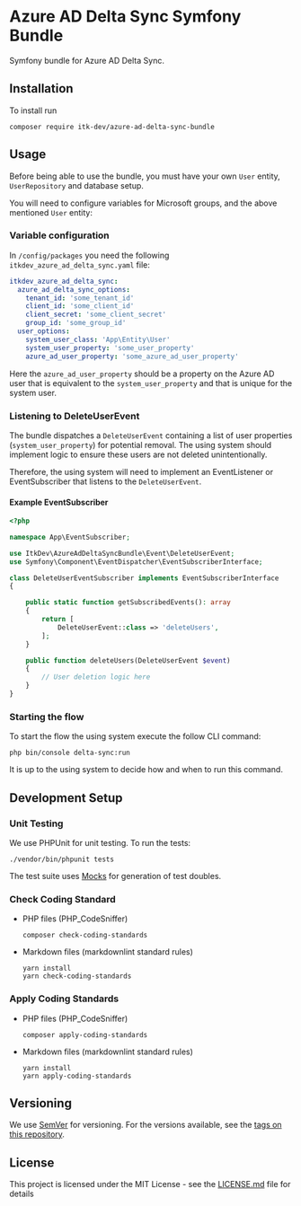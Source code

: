# Azure AD Delta Sync Symfony Bundle

Symfony bundle for Azure AD Delta Sync.

## Installation

To install run

```shell
composer require itk-dev/azure-ad-delta-sync-bundle
```

## Usage

Before being able to use the bundle, you must have
your own `User` entity, `UserRepository`  and database setup.

You will need to configure variables for
Microsoft groups, and the above mentioned `User` entity:

### Variable configuration

In `/config/packages` you need the following `itkdev_azure_ad_delta_sync.yaml` file:

```yaml
itkdev_azure_ad_delta_sync:
  azure_ad_delta_sync_options:
    tenant_id: 'some_tenant_id'
    client_id: 'some_client_id'
    client_secret: 'some_client_secret'
    group_id: 'some_group_id'
  user_options:
    system_user_class: 'App\Entity\User'
    system_user_property: 'some_user_property'
    azure_ad_user_property: 'some_azure_ad_user_property'
```

Here the `azure_ad_user_property` should be a property on the
Azure AD user that is equivalent to the `system_user_property`
and that is unique for the system user.

### Listening to DeleteUserEvent

The bundle dispatches a `DeleteUserEvent` containing
a list of user properties (`system_user_property`) for potential removal.
The using system should implement logic to ensure
these users are not deleted unintentionally.

Therefore, the using system will need to implement an EventListener
or EventSubscriber that listens to the `DeleteUserEvent`.

#### Example EventSubscriber

```php
<?php

namespace App\EventSubscriber;

use ItkDev\AzureAdDeltaSyncBundle\Event\DeleteUserEvent;
use Symfony\Component\EventDispatcher\EventSubscriberInterface;

class DeleteUserEventSubscriber implements EventSubscriberInterface
{

    public static function getSubscribedEvents(): array
    {
        return [
            DeleteUserEvent::class => 'deleteUsers',
        ];
    }

    public function deleteUsers(DeleteUserEvent $event)
    {
        // User deletion logic here
    }
}
```

### Starting the flow

To start the flow the using system execute the follow CLI command:

```shell
php bin/console delta-sync:run
```

It is up to the using system to decide how and when to run
this command.

## Development Setup

### Unit Testing

We use PHPUnit for unit testing. To run the tests:

```shell
./vendor/bin/phpunit tests
```

The test suite uses [Mocks](https://phpunit.de/manual/6.5/en/test-doubles.html)
for generation of test doubles.

### Check Coding Standard

* PHP files (PHP_CodeSniffer)

    ```shell
    composer check-coding-standards
    ```

* Markdown files (markdownlint standard rules)

    ```shell
    yarn install
    yarn check-coding-standards
    ```

### Apply Coding Standards

* PHP files (PHP_CodeSniffer)

    ```shell
    composer apply-coding-standards
    ```

* Markdown files (markdownlint standard rules)

    ```shell
    yarn install
    yarn apply-coding-standards
    ```

## Versioning

We use [SemVer](http://semver.org/) for versioning.
For the versions available, see the
[tags on this repository](https://github.com/itk-dev/adgangsstyring-bundle/tags).

## License

This project is licensed under the MIT License - see the
[LICENSE.md](LICENSE.md) file for details

